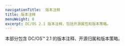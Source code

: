 ```yaml
---
navigationTitle:  版本注释
title: 版本注释
menuWeight: 0
excerpt: DC/OS 2.1 版本注释，包括开源属性和版本策略。
---
```


本部分包含 DC/OS&trade; 2.1 的版本注释、开源归属和版本策略。
